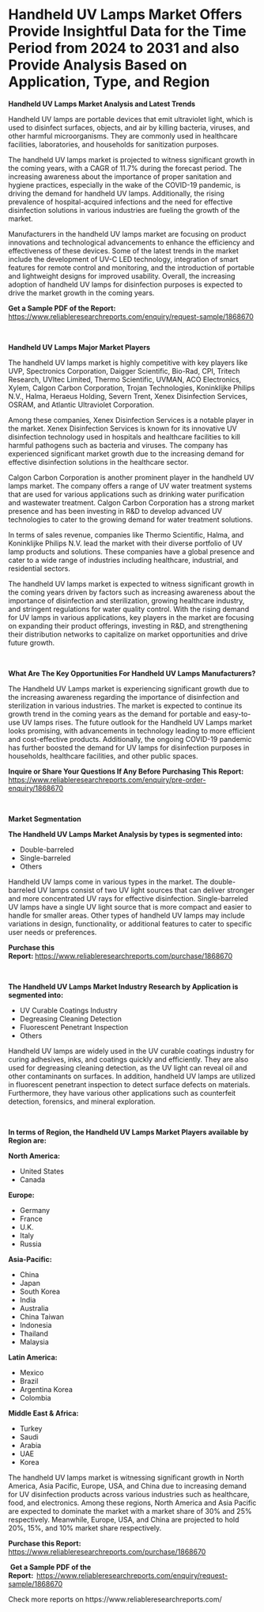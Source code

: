 <p><h1>Handheld UV Lamps Market Offers Provide Insightful Data for the Time Period from 2024 to 2031 and also Provide Analysis Based on Application, Type, and Region</h1></p><p><strong>Handheld UV Lamps Market Analysis and Latest Trends</strong></p>
<p><p>Handheld UV lamps are portable devices that emit ultraviolet light, which is used to disinfect surfaces, objects, and air by killing bacteria, viruses, and other harmful microorganisms. They are commonly used in healthcare facilities, laboratories, and households for sanitization purposes.</p><p>The handheld UV lamps market is projected to witness significant growth in the coming years, with a CAGR of 11.7% during the forecast period. The increasing awareness about the importance of proper sanitation and hygiene practices, especially in the wake of the COVID-19 pandemic, is driving the demand for handheld UV lamps. Additionally, the rising prevalence of hospital-acquired infections and the need for effective disinfection solutions in various industries are fueling the growth of the market.</p><p>Manufacturers in the handheld UV lamps market are focusing on product innovations and technological advancements to enhance the efficiency and effectiveness of these devices. Some of the latest trends in the market include the development of UV-C LED technology, integration of smart features for remote control and monitoring, and the introduction of portable and lightweight designs for improved usability. Overall, the increasing adoption of handheld UV lamps for disinfection purposes is expected to drive the market growth in the coming years.</p></p>
<p><strong>Get a Sample PDF of the Report:&nbsp;</strong> <a href="https://www.reliableresearchreports.com/enquiry/request-sample/1868670">https://www.reliableresearchreports.com/enquiry/request-sample/1868670</a></p>
<p>&nbsp;</p>
<p><strong>Handheld UV Lamps Major Market Players</strong></p>
<p><p>The handheld UV lamps market is highly competitive with key players like UVP, Spectronics Corporation, Daigger Scientific, Bio-Rad, CPI, Tritech Research, UVItec Limited, Thermo Scientific, UVMAN, ACO Electronics, Xylem, Calgon Carbon Corporation, Trojan Technologies, Koninklijke Philips N.V., Halma, Heraeus Holding, Severn Trent, Xenex Disinfection Services, OSRAM, and Atlantic Ultraviolet Corporation.</p><p>Among these companies, Xenex Disinfection Services is a notable player in the market. Xenex Disinfection Services is known for its innovative UV disinfection technology used in hospitals and healthcare facilities to kill harmful pathogens such as bacteria and viruses. The company has experienced significant market growth due to the increasing demand for effective disinfection solutions in the healthcare sector.</p><p>Calgon Carbon Corporation is another prominent player in the handheld UV lamps market. The company offers a range of UV water treatment systems that are used for various applications such as drinking water purification and wastewater treatment. Calgon Carbon Corporation has a strong market presence and has been investing in R&D to develop advanced UV technologies to cater to the growing demand for water treatment solutions.</p><p>In terms of sales revenue, companies like Thermo Scientific, Halma, and Koninklijke Philips N.V. lead the market with their diverse portfolio of UV lamp products and solutions. These companies have a global presence and cater to a wide range of industries including healthcare, industrial, and residential sectors.</p><p>The handheld UV lamps market is expected to witness significant growth in the coming years driven by factors such as increasing awareness about the importance of disinfection and sterilization, growing healthcare industry, and stringent regulations for water quality control. With the rising demand for UV lamps in various applications, key players in the market are focusing on expanding their product offerings, investing in R&D, and strengthening their distribution networks to capitalize on market opportunities and drive future growth.</p></p>
<p>&nbsp;</p>
<p><strong>What Are The Key Opportunities For Handheld UV Lamps Manufacturers?</strong></p>
<p><p>The Handheld UV Lamps market is experiencing significant growth due to the increasing awareness regarding the importance of disinfection and sterilization in various industries. The market is expected to continue its growth trend in the coming years as the demand for portable and easy-to-use UV lamps rises. The future outlook for the Handheld UV Lamps market looks promising, with advancements in technology leading to more efficient and cost-effective products. Additionally, the ongoing COVID-19 pandemic has further boosted the demand for UV lamps for disinfection purposes in households, healthcare facilities, and other public spaces.</p></p>
<p><strong>Inquire or Share Your Questions If Any Before Purchasing This Report:</strong> <a href="https://www.reliableresearchreports.com/enquiry/pre-order-enquiry/1868670">https://www.reliableresearchreports.com/enquiry/pre-order-enquiry/1868670</a></p>
<p>&nbsp;</p>
<p><strong>Market Segmentation</strong></p>
<p><strong>The Handheld UV Lamps Market Analysis by types is segmented into:</strong></p>
<p><ul><li>Double-barreled</li><li>Single-barreled</li><li>Others</li></ul></p>
<p><p>Handheld UV lamps come in various types in the market. The double-barreled UV lamps consist of two UV light sources that can deliver stronger and more concentrated UV rays for effective disinfection. Single-barreled UV lamps have a single UV light source that is more compact and easier to handle for smaller areas. Other types of handheld UV lamps may include variations in design, functionality, or additional features to cater to specific user needs or preferences.</p></p>
<p><strong>Purchase this Report:&nbsp;</strong><a href="https://www.reliableresearchreports.com/purchase/1868670">https://www.reliableresearchreports.com/purchase/1868670</a></p>
<p>&nbsp;</p>
<p><strong>The Handheld UV Lamps Market Industry Research by Application is segmented into:</strong></p>
<p><ul><li>UV Curable Coatings Industry</li><li>Degreasing Cleaning Detection</li><li>Fluorescent Penetrant Inspection</li><li>Others</li></ul></p>
<p><p>Handheld UV lamps are widely used in the UV curable coatings industry for curing adhesives, inks, and coatings quickly and efficiently. They are also used for degreasing cleaning detection, as the UV light can reveal oil and other contaminants on surfaces. In addition, handheld UV lamps are utilized in fluorescent penetrant inspection to detect surface defects on materials. Furthermore, they have various other applications such as counterfeit detection, forensics, and mineral exploration.</p></p>
<p>&nbsp;</p>
<p><strong>In terms of Region, the Handheld UV Lamps Market Players available by Region are:</strong></p>
<p>
    <p> <strong> North America: </strong>
        <ul>
            <li>United States</li>
            <li>Canada</li>
        </ul>
        </p> 
    <p> <strong> Europe: </strong>
        <ul>
            <li>Germany</li>
            <li>France</li>
            <li>U.K.</li>
            <li>Italy</li>
            <li>Russia</li>
        </ul>
        </p> 
    <p> <strong> Asia-Pacific: </strong>
        <ul>
            <li>China</li>
            <li>Japan</li>
            <li>South Korea</li>
            <li>India</li>
            <li>Australia</li>
            <li>China Taiwan</li>
            <li>Indonesia</li>
            <li>Thailand</li>
            <li>Malaysia</li>
        </ul>
        </p> 
    <p> <strong> Latin America: </strong>
        <ul>
            <li>Mexico</li>
            <li>Brazil</li>
            <li>Argentina Korea</li>
            <li>Colombia</li>
        </ul>
        </p> 
    <p> <strong> Middle East & Africa: </strong>
        <ul>
            <li>Turkey</li>
            <li>Saudi</li>
            <li>Arabia</li>
            <li>UAE</li>
            <li>Korea</li>
        </ul>
    </p>
    </p>
<p><p>The handheld UV lamps market is witnessing significant growth in North America, Asia Pacific, Europe, USA, and China due to increasing demand for UV disinfection products across various industries such as healthcare, food, and electronics. Among these regions, North America and Asia Pacific are expected to dominate the market with a market share of 30% and 25% respectively. Meanwhile, Europe, USA, and China are projected to hold 20%, 15%, and 10% market share respectively.</p></p>
<p><strong>Purchase this Report: </strong><a href="https://www.reliableresearchreports.com/purchase/1868670">https://www.reliableresearchreports.com/purchase/1868670</a></p>
<p>&nbsp;<strong>Get a Sample PDF of the Report:&nbsp;&nbsp;</strong><a href="https://www.reliableresearchreports.com/enquiry/request-sample/1868670">https://www.reliableresearchreports.com/enquiry/request-sample/1868670</a></p>
<p><strong></strong></p>
<p>Check more reports on https://www.reliableresearchreports.com/</p>